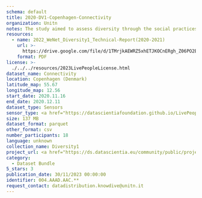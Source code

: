 ```yaml
---
schema: default
title: 2020-DV1-Copenhagen-Connectivity
organization: Unitn
notes: The study aimed to assess diversity through the social practices and daily behaviors of university students from eight different countries. The research was carried out in two phases. Initially, a large sample of students from Denmark, Italy, Mongolia, Paraguay, the United Kingdom, China, Mexico, and India, completed a survey on their social practices, as well as their socio-demographic, cultural, and psychological elements. In the second phase, a sub-sample of the respondents engaged in a four-week data collection by using an innovative smartphone application called iLog. This app collected data from thirty-four smartphone sensors around the clock, allowing for an in-depth investigation into the diversity and daily routines of university students across countries, both synchronically and diachronically.
resources:
  - name: 2022_WeNet_Diversity1_Technical-Report(2020-2021)
    url: >-
      https://drive.google.com/file/d/1TMrjkAEWRZ5xhETJKOCnERgh_Z06PO2E/view?usp=drive_link
    format: PDF
license: >-
  ./../../resources/2023LivePeopleLicense.html
dataset_name: Connectivity
location: Copenhagen (Denmark)
latitude_map: 55.67
longitude_map: 12.56
start_date: 2020.11.16
end_date: 2020.12.11
dataset_type: Sensors
sensor_type: <a href="https://datascientiafoundation.github.io/LivePeople/datasets/2020-DV1-Copenhagen-Cellular%20Network/"> cellular network</a>, <a href="https://datascientiafoundation.github.io/LivePeople/datasets/2020-DV1-Copenhagen-Wifi%20Networks%20Event/">wifi networks</a>, <a href="https://datascientiafoundation.github.io/LivePeople/datasets/2020-DV1-Copenhagen-Wifi%20Event/">wifi</a>,  <a href="https://datascientiafoundation.github.io/LivePeople/datasets/2020-DV1-Copenhagen-Bluetooth%20Normal%20Event/">bluetooth normal event</a>,  <a href="https://datascientiafoundation.github.io/LivePeople/datasets/2020-DV1-Copenhagen-Bluetooth%20Low%20Energy%20Event/">bluetooth low energy event</a>
size: 137 MB
dataset_format: parquet
other_format: csv
number_participants: 18
language: unknown
collection_name: Diversity1
project_url: <a href="https://ds.datascientia.eu/community/public/projects/3720e313-356e-4b7c-830e-be5cc7dbb3b4">https://ds.datascientia.eu/community/public/projects/3720e313-356e-4b7c-830e-be5cc7dbb3b4</a>
category:
  - Dataset Bundle
5_stars: 3
publication_date: 30/11/2023 00:00:00
identifier: 004.AAAD.AAC.**
request_contact: datadistribution.knowdive@unitn.it
---
```

